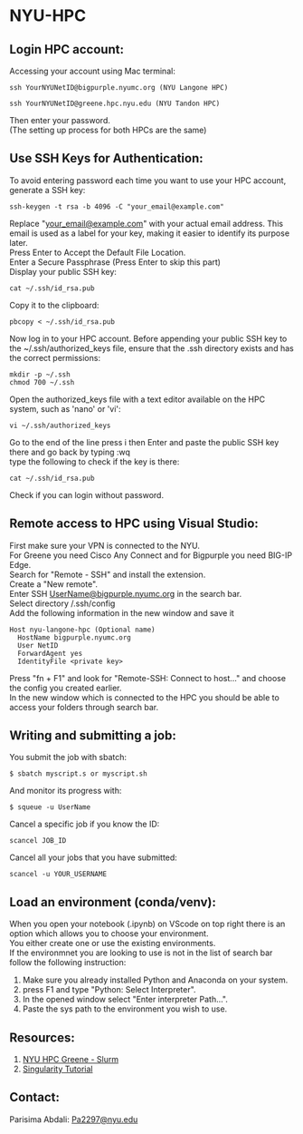 # NYU-HPC

## Login HPC account:
Accessing your account using Mac terminal:
~~~
ssh YourNYUNetID@bigpurple.nyumc.org (NYU Langone HPC)
~~~
~~~
ssh YourNYUNetID@greene.hpc.nyu.edu (NYU Tandon HPC)
~~~
Then enter your password. \
(The setting up process for both HPCs are the same)

## Use SSH Keys for Authentication:
To avoid entering password each time you want to use your HPC account, generate a SSH key:
~~~
ssh-keygen -t rsa -b 4096 -C "your_email@example.com"
~~~
Replace "your_email@example.com" with your actual email address. This email is used as a label for your key, making it easier to identify its purpose later.\
Press Enter to Accept the Default File Location. \
Enter a Secure Passphrase (Press Enter to skip this part) \
Display your public SSH key:
~~~
cat ~/.ssh/id_rsa.pub
~~~
Copy it to the clipboard:
~~~
pbcopy < ~/.ssh/id_rsa.pub
~~~
Now log in to your HPC account. Before appending your public SSH key to the ~/.ssh/authorized_keys file, ensure that the .ssh directory exists and has the correct permissions:
~~~
mkdir -p ~/.ssh
chmod 700 ~/.ssh
~~~
Open the authorized_keys file with a text editor available on the HPC system, such as 'nano' or 'vi':
~~~
vi ~/.ssh/authorized_keys
~~~
Go to the end of the line press i then Enter and paste the public SSH key there and go back by typing :wq \
type the following to check if the key is there:
~~~
cat ~/.ssh/id_rsa.pub
~~~
Check if you can login without password. 

## Remote access to HPC using Visual Studio:
First make sure your VPN is connected to the NYU. \
For Greene you need Cisco Any Connect and for Bigpurple you need BIG-IP Edge. \
Search for "Remote - SSH" and install the extension. \
Create a "New remote".\
Enter SSH UserName@bigpurple.nyumc.org in the search bar. \
Select directory /.ssh/config \
Add the following information in the new window and save it 
~~~
Host nyu-langone-hpc (Optional name)
  HostName bigpurple.nyumc.org
  User NetID
  ForwardAgent yes
  IdentityFile <private key>
~~~

Press "fn + F1" and look for "Remote-SSH: Connect to host..." and choose the config you created earlier. \
In the new window which is connected to the HPC you should be able to access your folders through search bar. 

## Writing and submitting a job:
You submit the job with sbatch:
~~~
$ sbatch myscript.s or myscript.sh
~~~
And monitor its progress with:
~~~
$ squeue -u UserName
~~~
Cancel a specific job if you know the ID:
~~~
scancel JOB_ID
~~~
Cancel all your jobs that you have submitted:
~~~
scancel -u YOUR_USERNAME
~~~

## Load an environment (conda/venv):
When you open your notebook (.ipynb) on VScode on top right there is an option which allows you to choose your environment. \
You either create one or use the existing environments. \
If the environmnet you are looking to use is not in the list of search bar follow the following instruction: 
1) Make sure you already installed Python and Anaconda on your system.
2) press F1 and type "Python: Select Interpreter".
3) In the opened window select "Enter interpreter Path...".
4) Paste the sys path to the environment you wish to use. 




## Resources:
1. [NYU HPC Greene - Slurm](https://sites.google.com/nyu.edu/nyu-hpc/training-support/general-hpc-topics/slurm-submitting-jobs)
2. [Singularity Tutorial](https://singularity-tutorial.github.io/02-basic-usage/)


## Contact:
Parisima Abdali: Pa2297@nyu.edu


